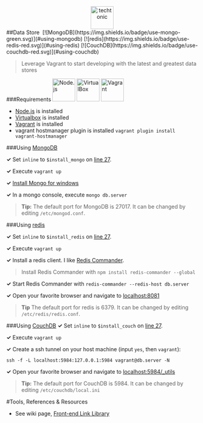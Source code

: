 <div align="center">
    <a href="http://jhwohlgemuth.github.com/techtonic"><img src="http://images.jhwohlgemuth.com/original/logo/tech/techtonic.png" height="60" alt="techtonic"/></a>
</div>
##Data Store &nbsp;[![MongoDB](https://img.shields.io/badge/use-mongo-green.svg)](#using-mongodb)&nbsp;[![redis](https://img.shields.io/badge/use-redis-red.svg)](#using-redis)&nbsp;[![CouchDB](https://img.shields.io/badge/use-couchdb-red.svg)](#using-couchdb)

> Leverage Vagrant to start developing with the latest and greatest data stores

###Requirements
<a href="https://nodejs.org/"><img src="http://images.jhwohlgemuth.com/web/node.png" height="60" alt="Node.js"/></a>
<a href="https://www.virtualbox.org/wiki/Downloads"><img src="http://images.jhwohlgemuth.com/web/virtualbox.png" height="60" alt="VirtualBox"/></a>
<a href="https://www.vagrantup.com/"><img src="http://images.jhwohlgemuth.com/web/vagrant.png" height="60" alt="Vagrant"/></a>
- [Node.js](https://nodejs.org/) is installed
- [Virtualbox](https://www.virtualbox.org/wiki/Downloads) is installed
- [Vagrant](https://www.vagrantup.com/) is installed
- vagrant hostmanager plugin is installed ```vagrant plugin install vagrant-hostmanager```

###Using [MongoDB](http://docs.mongodb.org/manual/)

**&#x02713;** Set ```inline``` to ```$install_mongo``` on [line 27](Vagrantfile#L27).

**&#x02713;** Execute ```vagrant up```

**&#x02713;** [Install Mongo for windows](https://github.com/jhwohlgemuth/techtonic/wiki#mongodb-setup-on-windows)

**&#x02713;** In a mongo console, execute ```mongo db.server```

> **Tip:** The default port for MongoDB is 27017.  It can be changed by editing ```/etc/mongod.conf```.

###Using [redis](http://redis.io/documentation/)

**&#x02713;** Set ```inline``` to ```$install_redis``` on [line 27](Vagrantfile#L27).

**&#x02713;** Execute ```vagrant up```

**&#x02713;** Install a redis client.  I like [Redis Commander](https://joeferner.github.io/redis-commander/).

> Install Redis Commander with ```npm install redis-commander --global```

**&#x02713;** Start Redis Commander with ```redis-commander --redis-host db.server```

**&#x02713;** Open your favorite browser and navigate to [localhost:8081](http://localhost:8081)

> **Tip** The default port for redis is 6379.  It can be changed by editing ```/etc/redis/redis.conf```.

###Using [CouchDB](http://docs.couchdb.org/en/1.6.1/)
**&#x02713;** Set  ```inline``` to ```$install_couch``` on [line 27](Vagrantfile#L27).

**&#x02713;** Execute ```vagrant up```

**&#x02713;** Create a ssh tunnel on your host machine (input ```yes```, then ```vagrant```):

    ssh -f -L localhost:5984:127.0.0.1:5984 vagrant@db.server -N

**&#x02713;** Open your favorite browser and navigate to [localhost:5984/_utils](http://localhost:5984/_utils)

> **Tip:** The default port for CouchDB is 5984.  It can be changed by editing ```/etc/couchdb/local.ini```

#Tools, References & Resources
- See wiki page, [Front-end Link Library](https://github.com/jhwohlgemuth/techtonic/wiki/Front-end-Link-Library)
